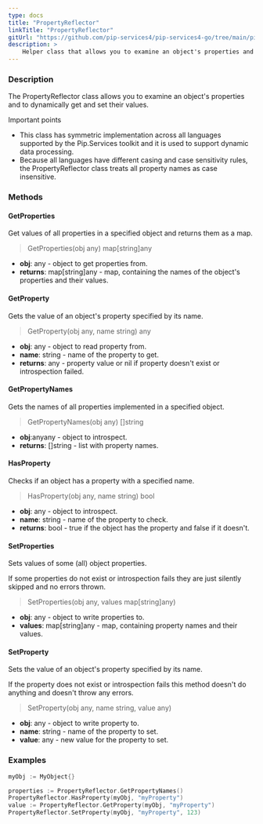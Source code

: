 ```yaml
---
type: docs
title: "PropertyReflector"
linkTitle: "PropertyReflector"
gitUrl: "https://github.com/pip-services4/pip-services4-go/tree/main/pip-services4-commons-go"
description: >
    Helper class that allows you to examine an object's properties and to dynamically get and set their values.
---
```


### Description

The PropertyReflector class allows you to examine an object's properties and to dynamically get and set their values.

Important points

- This class has symmetric implementation across all languages supported by the Pip.Services toolkit and it is used to support dynamic data processing.
- Because all languages have different casing and case sensitivity rules, the PropertyReflector class treats all property names as case insensitive.

### Methods

#### GetProperties
Get values of all properties in a specified object
and returns them as a map.

> GetProperties(obj any) map[string]any

- **obj**: any - object to get properties from.
- **returns**: map[string]any - map, containing the names of the object's properties and their values.


#### GetProperty
Gets the value of an object's property specified by its name.

> GetProperty(obj any, name string) any

- **obj**: any - object to read property from.
- **name**: string - name of the property to get.
- **returns**: any - property value or nil if property doesn't exist or introspection failed.

#### GetPropertyNames
Gets the names of all properties implemented in a specified object.

> GetPropertyNames(obj any) []string

- **obj**:anyany - object to introspect.
- **returns**: []string - list with property names.

#### HasProperty
Checks if an object has a property with a specified name.

> HasProperty(obj any, name string) bool

- **obj**: any - object to introspect.
- **name**: string - name of the property to check.
- **returns**: bool - true if the object has the property and false if it doesn't.

#### SetProperties
Sets values of some (all) object properties.
 
If some properties do not exist or introspection fails
they are just silently skipped and no errors thrown.

> SetProperties(obj any, values map[string]any)

- **obj**: any - object to write properties to.
- **values**: map[string]any - map, containing property names and their values.


#### SetProperty
Sets the value of an object's property specified by its name.

If the property does not exist or introspection fails
this method doesn't do anything and doesn't throw any errors.

> SetProperty(obj any, name string, value any)

- **obj**: any - object to write property to.
- **name**: string - name of the property to set.
- **value**: any - new value for the property to set.

### Examples

```go
myObj := MyObject{}

properties := PropertyReflector.GetPropertyNames()
PropertyReflector.HasProperty(myObj, "myProperty")
value := PropertyReflector.GetProperty(myObj, "myProperty")
PropertyReflector.SetProperty(myObj, "myProperty", 123)

```

